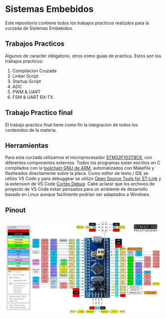 # Sistemas Embebidos

Este repositorio contiene todos los trabajos practicos realizdos para la curzada de Sistemas Embebidos.

## Trabajos Practicos

Algunos de caracter obligatorio, otros como guias de practica. Estos son los trabajos practicos:
1. Compilacion Cruzada
2. Linker Script
3. Startup Script
4. ADC
5. PWM & UART
6. FSM & UART RX-TX.

## Trabajo Practico final

El trabajo practico final tiene como fin la integracion de todos los contenidos de la materia.

## Herramientas

Para esta curzada utilizamos el microprocesador [STM32F103T8C6](https://www.st.com/resource/en/datasheet/stm32f103cb.pdf), con diferentes componentes externos. Todos los programas estan escritos en C compilados con la [toolchain GNU de ARM](https://developer.arm.com/downloads/-/gnu-rm), automatizados con Makefile y flasheados directamente sobre la placa.
Como editor de texto / IDE se utilizo VS Code y para debuggear se utilizo [Open Source Tools for ST-Link](https://github.com/stlink-org/stlink) y la extension de VS Code [Cortex Debug](https://marketplace.visualstudio.com/items?itemName=marus25.cortex-debug). Cabe aclarar que los archivos de proyecto de VS Code estan pensados para un ambiente de desarrollo basado en Linux aunque facilmente podrian ser adaptados a Windows.

## Pinout
![Pinout](Documentacion/blue_pill_pinout.webp)
